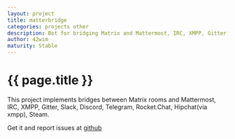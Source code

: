 ```yaml
---
layout: project
title: matterbridge
categories: projects other
description: Bot for bridging Matrix and Mattermost, IRC, XMPP, Gitter, Slack, Discord, Telegram, Rocket.Chat, Hipchat(via xmpp), Steam.
author: 42wim
maturity: Stable
---
```


# {{ page.title }}
This project implements bridges between Matrix rooms and Mattermost, IRC, XMPP, Gitter, Slack, Discord, Telegram, Rocket.Chat, Hipchat(via xmpp), Steam.

Get it and report issues at [github](https://github.com/42wim/matterbridge)

